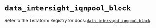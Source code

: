 # `data_intersight_iqnpool_block`

Refer to the Terraform Registry for docs: [`data_intersight_iqnpool_block`](https://registry.terraform.io/providers/ciscodevnet/intersight/1.0.71/docs/data-sources/iqnpool_block).

